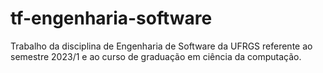 # tf-engenharia-software
Trabalho da disciplina de Engenharia de Software da UFRGS referente ao semestre 2023/1 e ao curso de graduação em ciência da computação.
